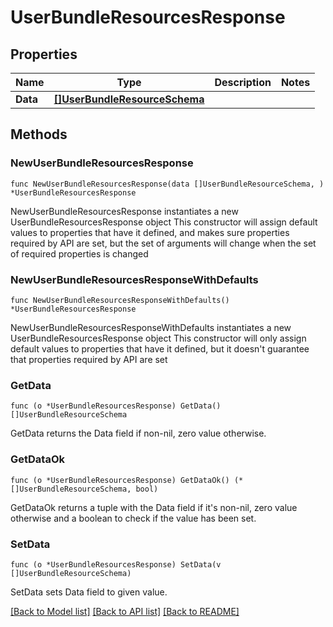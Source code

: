 # UserBundleResourcesResponse

## Properties

Name | Type | Description | Notes
------------ | ------------- | ------------- | -------------
**Data** | [**[]UserBundleResourceSchema**](UserBundleResourceSchema.md) |  | 

## Methods

### NewUserBundleResourcesResponse

`func NewUserBundleResourcesResponse(data []UserBundleResourceSchema, ) *UserBundleResourcesResponse`

NewUserBundleResourcesResponse instantiates a new UserBundleResourcesResponse object
This constructor will assign default values to properties that have it defined,
and makes sure properties required by API are set, but the set of arguments
will change when the set of required properties is changed

### NewUserBundleResourcesResponseWithDefaults

`func NewUserBundleResourcesResponseWithDefaults() *UserBundleResourcesResponse`

NewUserBundleResourcesResponseWithDefaults instantiates a new UserBundleResourcesResponse object
This constructor will only assign default values to properties that have it defined,
but it doesn't guarantee that properties required by API are set

### GetData

`func (o *UserBundleResourcesResponse) GetData() []UserBundleResourceSchema`

GetData returns the Data field if non-nil, zero value otherwise.

### GetDataOk

`func (o *UserBundleResourcesResponse) GetDataOk() (*[]UserBundleResourceSchema, bool)`

GetDataOk returns a tuple with the Data field if it's non-nil, zero value otherwise
and a boolean to check if the value has been set.

### SetData

`func (o *UserBundleResourcesResponse) SetData(v []UserBundleResourceSchema)`

SetData sets Data field to given value.



[[Back to Model list]](../README.md#documentation-for-models) [[Back to API list]](../README.md#documentation-for-api-endpoints) [[Back to README]](../README.md)


